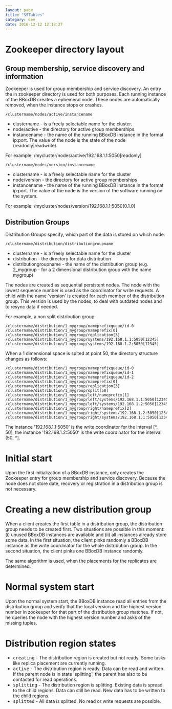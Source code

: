 ```yaml
---
layout: page
title: "SSTables"
category: dev
date: 2016-12-12 12:18:27
---
```


# Zookeeper directory layout

## Group membership, service discovery and information
Zookeeper is used for group membership and service discovery. An entry the in zookeeper directory is used for both purposes. Each running instance of the BBoxDB creates a ephemeral node. These nodes are automatically removed, when the instance stops or crashes.

	/clustername/nodes/active/instancename

* clustername - is a freely selectable name for the cluster.
* node/active - the directory for active group memberships.
* instancename - the name of the running BBoxDB instance in the format ip:port. The value of the node is the state of the node (readonly|readwrite).

For example: /mycluster/nodes/active/192.168.1.1:5050[readonly]

	/clustername/nodes/version/instancename
	
* clustername - is a freely selectable name for the cluster
* node/version - the directory for active group memberships
* instancename - the name of the running BBoxDB instance in the format ip:port. The value of the node is the version of the software running on the system.

For example: /mycluster/nodes/version/192.168.1.1:5050[0.1.0]

## Distribution Groups
Distribution Groups specify, which part of the data is stored on which node. 

	/clustername/distribution/distributiongroupname

* clustername - is a freely selectable name for the cluster
* distribution - the directory for data distribution
* distributiongroupname - the name of the distribution group (e.g. 2_mygroup - for a 2 dimensional distribution group with the name mygroup) 

The nodes are created as sequential persistent nodes. The node with the lowest sequence number is used as the coordinator for write requests. A child with the name 'version' is created for each member of the distribution group. This version is used by the nodes, to deal with outdated nodes and to resync data if needed.

For example, a non split distribution group:

    /clustername/distribution/1_mygroup/nameprefixqueue/id-0
    /clustername/distribution/1_mygroup/nameprefix[0]
    /clustername/distribution/1_mygroup/replication[3]
	/clustername/distribution/1_mygroup/systems/192.168.1.1:5050[12345]
	/clustername/distribution/1_mygroup/systems/192.168.1.2:5050[12345]

When a 1 dimensional space is spited at point 50, the directory structure changes as follows:

    /clustername/distribution/1_mygroup/nameprefixqueue/id-0
    /clustername/distribution/1_mygroup/nameprefixqueue/id-1
    /clustername/distribution/1_mygroup/nameprefixqueue/id-2
    /clustername/distribution/1_mygroup/nameprefix[0]
    /clustername/distribution/1_mygroup/replication[3]
	/clustername/distribution/1_mygroup/split[50]
	/clustername/distribution/1_mygroup/left/nameprefix[1]
	/clustername/distribution/1_mygroup/left/systems/192.168.1.1:5050[12345]
	/clustername/distribution/1_mygroup/left/systems/192.168.1.2:5050[12345]
	/clustername/distribution/1_mygroup/right/nameprefix[2]
	/clustername/distribution/1_mygroup/right/systems/192.168.1.2:5050[12347]
	/clustername/distribution/1_mygroup/right/systems/192.168.1.1:5050[12347]
	
The instance '192.168.1.1:5050' is the write coordinator for the interval [\*, 50], the instance '192.168.1.2:5050' is the write coordinator for the interval (50, \*].

# Initial start
Upon the first initialization of a BBoxDB instance, only creates the Zookeeper entry for group membership and service discovery. Because the node does not store date, recovery or registration in a distribution group is not necessary.

# Creating a new distribution group
When a client creates the first table in a distribution group, the distribution group needs to be created first. Two situations are possible in this moment: (i) unused BBoxDB instances are available and (ii) all instances already store some data. In the first situation, the client pinks randomly a BBoxDB instance as the write coordinator for the whole distribution group. In the second situation, the client pinks one BBoxDB instance randomly. 

The same algorithm is used, when the placements for the replicates are determined. 

# Normal system start
Upon the normal system start, the BBoxDB instance read all entries from the distribution group and verify that the local version and the highest version number in zookeeper for that part of the distribution group matches. If not, he queries the node with the highest version number and asks of the missing tuples.

# Distribution region states
* <tt>creating</tt> - The distribution region is created but not ready. Some tasks like replica placement are currently running.
* <tt>active</tt> - The distribution region is ready. Data can be read and written. If the parent node is in state 'splitting', the parent has also to be contacted for read operations.
* <tt>splitting</tt> - The distribution region is splitting. Existing data is spread to the child regions. Data can still be read. New data has to be written to the child regions. 
* <tt>splitted</tt> - All data is splitted. No read or write requests are possible.

